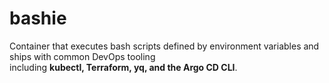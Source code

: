 # bashie

Container that executes bash scripts defined by environment variables and ships with common DevOps tooling  
including **kubectl, Terraform, yq, and the Argo CD CLI**.
